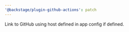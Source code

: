 ```yaml
---
'@backstage/plugin-github-actions': patch
---
```


Link to GitHub using host defined in app config if defined.
